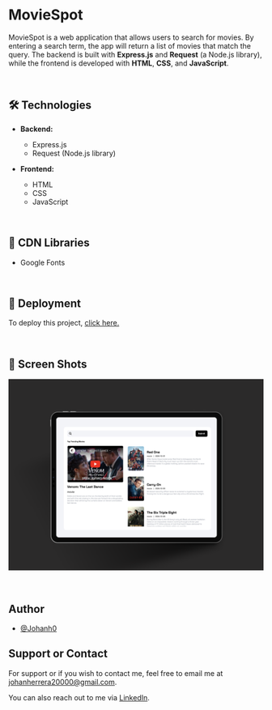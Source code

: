 # MovieSpot

MovieSpot is a web application that allows users to search for movies. By entering a search term, the app will return a list of movies that match the query. The backend is built with **Express.js** and **Request** (a Node.js library), while the frontend is developed with **HTML**, **CSS**, and **JavaScript**.

&nbsp;

## 🛠 Technologies

- **Backend:**

  - Express.js
  - Request (Node.js library)

- **Frontend:**
  - HTML
  - CSS
  - JavaScript

&nbsp;

## 📖 CDN Libraries

- Google Fonts

&nbsp;

## 🚀 Deployment

To deploy this project, [click here.](https://johanh0.github.io/MovieSpot/)

&nbsp;

## 📸 Screen Shots

![](./assets/screen1.png)

&nbsp;

## Author

- [@Johanh0](https://www.github.com/johanh0)

## Support or Contact

For support or if you wish to contact me, feel free to email me at [johanherrera20000@gmail.com](mailto:johanherrera20000@gmail.com).

You can also reach out to me via [LinkedIn](https://www.linkedin.com/in/johanh0/).
